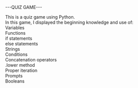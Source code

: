 ---QUIZ GAME---

This is a quiz game using Python.<br />
In this game, I displayed the beginning knowledge and use of:<br />
Variables <br />
Functions <br />
if statements <br />
else statements <br />
Strings <br />
Conditions <br />
Concatenation operators <br />
.lower method <br />
Proper iteration <br />
Prompts <br />
Booleans <br />
